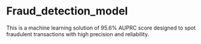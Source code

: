 # Fraud_detection_model
This is a machine learning solution of 95.6% AUPRC score designed to spot fraudulent transactions with high precision and reliability. 
